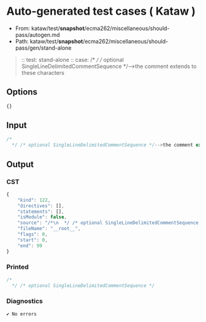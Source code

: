 # Auto-generated test cases ( Kataw )
- From: kataw/test/__snapshot__/ecma262/miscellaneous/should-pass/autogen.md
- Path: kataw/test/__snapshot__/ecma262/miscellaneous/should-pass/gen/stand-alone
> :: test: stand-alone
> :: case: /*
>            */ /* optional SingleLineDelimitedCommentSequence */-->the comment extends to these characters
## Options

`````js
{}
`````
## Input

`````js
/*
  */ /* optional SingleLineDelimitedCommentSequence */-->the comment extends to these characters
`````
## Output

### CST

```javascript
{
    "kind": 122,
    "directives": [],
    "statements": [],
    "isModule": false,
    "source": "/*\n  */ /* optional SingleLineDelimitedCommentSequence */-->the comment extends to these characters",
    "fileName": "__root__",
    "flags": 0,
    "start": 0,
    "end": 99
}
```

### Printed

```javascript
/*
  */ /* optional SingleLineDelimitedCommentSequence */

```

### Diagnostics

```javascript
✔ No errors
```

